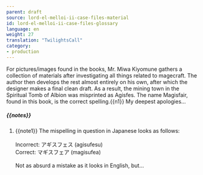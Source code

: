 ```yaml
---
parent: draft
source: lord-el-melloi-ii-case-files-material
id: lord-el-melloi-ii-case-files-glossary
language: en
weight: 27
translation: "TwilightsCall"
category:
- production
---
```


For pictures/images found in the books, Mr. Miwa Kiyomune gathers a collection of materials after investigating all things related to magecraft. The author then develops the rest almost entirely on his own, after which the designer makes a final clean draft.
As a result, the mining town in the Spiritual Tomb of Albion was misprinted as Agisfes. The name Magisfair, found in this book, is the correct spelling.{{n1}} My deepest apologies…

##### {{notes}}

1. {{note1}} The mispelling in question in Japanese looks as follows:<br /><br />Incorrect: アギスフェス (agisufesu)<br />Correct: マギスフェア (magisufea)<br /><br />Not as absurd a mistake as it looks in English, but…
